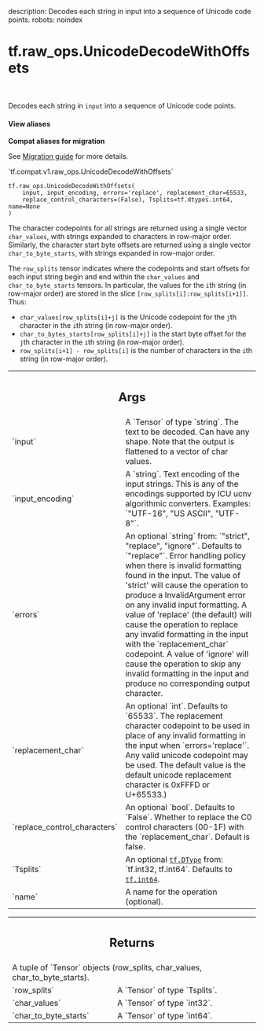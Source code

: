 description: Decodes each string in input into a sequence of Unicode code points.
robots: noindex

# tf.raw_ops.UnicodeDecodeWithOffsets

<!-- Insert buttons and diff -->

<table class="tfo-notebook-buttons tfo-api nocontent" align="left">

</table>



Decodes each string in `input` into a sequence of Unicode code points.

<section class="expandable">
  <h4 class="showalways">View aliases</h4>
  <p>
<b>Compat aliases for migration</b>
<p>See
<a href="https://www.tensorflow.org/guide/migrate">Migration guide</a> for
more details.</p>
<p>`tf.compat.v1.raw_ops.UnicodeDecodeWithOffsets`</p>
</p>
</section>

<pre class="devsite-click-to-copy prettyprint lang-py tfo-signature-link">
<code>tf.raw_ops.UnicodeDecodeWithOffsets(
    input, input_encoding, errors=&#x27;replace&#x27;, replacement_char=65533,
    replace_control_characters=(False), Tsplits=tf.dtypes.int64, name=None
)
</code></pre>



<!-- Placeholder for "Used in" -->

The character codepoints for all strings are returned using a single vector
`char_values`, with strings expanded to characters in row-major order.
Similarly, the character start byte offsets are returned using a single vector
`char_to_byte_starts`, with strings expanded in row-major order.

The `row_splits` tensor indicates where the codepoints and start offsets for
each input string begin and end within the `char_values` and
`char_to_byte_starts` tensors.  In particular, the values for the `i`th
string (in row-major order) are stored in the slice
`[row_splits[i]:row_splits[i+1]]`. Thus:

* `char_values[row_splits[i]+j]` is the Unicode codepoint for the `j`th
  character in the `i`th string (in row-major order).
* `char_to_bytes_starts[row_splits[i]+j]` is the start byte offset for the `j`th
  character in the `i`th string (in row-major order).
* `row_splits[i+1] - row_splits[i]` is the number of characters in the `i`th
  string (in row-major order).

<!-- Tabular view -->
 <table class="responsive fixed orange">
<colgroup><col width="214px"><col></colgroup>
<tr><th colspan="2"><h2 class="add-link">Args</h2></th></tr>

<tr>
<td>
`input`
</td>
<td>
A `Tensor` of type `string`.
The text to be decoded. Can have any shape. Note that the output is flattened
to a vector of char values.
</td>
</tr><tr>
<td>
`input_encoding`
</td>
<td>
A `string`.
Text encoding of the input strings. This is any of the encodings supported
by ICU ucnv algorithmic converters. Examples: `"UTF-16", "US ASCII", "UTF-8"`.
</td>
</tr><tr>
<td>
`errors`
</td>
<td>
An optional `string` from: `"strict", "replace", "ignore"`. Defaults to `"replace"`.
Error handling policy when there is invalid formatting found in the input.
The value of 'strict' will cause the operation to produce a InvalidArgument
error on any invalid input formatting. A value of 'replace' (the default) will
cause the operation to replace any invalid formatting in the input with the
`replacement_char` codepoint. A value of 'ignore' will cause the operation to
skip any invalid formatting in the input and produce no corresponding output
character.
</td>
</tr><tr>
<td>
`replacement_char`
</td>
<td>
An optional `int`. Defaults to `65533`.
The replacement character codepoint to be used in place of any invalid
formatting in the input when `errors='replace'`. Any valid unicode codepoint may
be used. The default value is the default unicode replacement character is
0xFFFD or U+65533.)
</td>
</tr><tr>
<td>
`replace_control_characters`
</td>
<td>
An optional `bool`. Defaults to `False`.
Whether to replace the C0 control characters (00-1F) with the
`replacement_char`. Default is false.
</td>
</tr><tr>
<td>
`Tsplits`
</td>
<td>
An optional <a href="../../tf/dtypes/DType.md"><code>tf.DType</code></a> from: `tf.int32, tf.int64`. Defaults to <a href="../../tf.md#int64"><code>tf.int64</code></a>.
</td>
</tr><tr>
<td>
`name`
</td>
<td>
A name for the operation (optional).
</td>
</tr>
</table>



<!-- Tabular view -->
 <table class="responsive fixed orange">
<colgroup><col width="214px"><col></colgroup>
<tr><th colspan="2"><h2 class="add-link">Returns</h2></th></tr>
<tr class="alt">
<td colspan="2">
A tuple of `Tensor` objects (row_splits, char_values, char_to_byte_starts).
</td>
</tr>
<tr>
<td>
`row_splits`
</td>
<td>
A `Tensor` of type `Tsplits`.
</td>
</tr><tr>
<td>
`char_values`
</td>
<td>
A `Tensor` of type `int32`.
</td>
</tr><tr>
<td>
`char_to_byte_starts`
</td>
<td>
A `Tensor` of type `int64`.
</td>
</tr>
</table>

